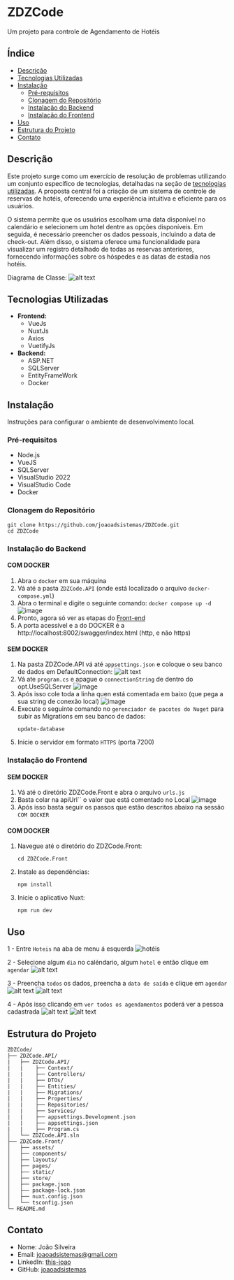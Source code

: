 # ZDZCode

Um projeto para controle de Agendamento de Hotéis

## Índice

- [Descrição](#descrição)
- [Tecnologias Utilizadas](#tecnologias-utilizadas)
- [Instalação](#instalação)
  - [Pré-requisitos](#pré-requisitos)
  - [Clonagem do Repositório](#clonagem-do-repositório)
  - [Instalação do Backend](#instalação-do-backend)
  - [Instalação do Frontend](#instalação-do-frontend)
- [Uso](#uso)
- [Estrutura do Projeto](#estrutura-do-projeto)
- [Contato](#contato)

## Descrição

Este projeto surge como um exercício de resolução de problemas utilizando um conjunto específico de tecnologias, detalhadas na seção de [tecnologias utilizadas](#tecnologias-utilizadas). A proposta central foi a criação de um sistema de controle de reservas de hotéis, oferecendo uma experiência intuitiva e eficiente para os usuários.

O sistema permite que os usuários escolham uma data disponível no calendário e selecionem um hotel dentre as opções disponíveis. Em seguida, é necessário preencher os dados pessoais, incluindo a data de check-out. Além disso, o sistema oferece uma funcionalidade para visualizar um registro detalhado de todas as reservas anteriores, fornecendo informações sobre os hóspedes e as datas de estadia nos hotéis.

Diagrama de Classe:
![alt text](class_diagram.png)

## Tecnologias Utilizadas

- **Frontend:**
  - VueJs
  - NuxtJs
  - Axios
  - VuetifyJs
- **Backend:**
  - ASP.NET
  - SQLServer
  - EntityFrameWork
  - Docker

## Instalação

Instruções para configurar o ambiente de desenvolvimento local.

### Pré-requisitos

- Node.js
- VueJS
- SQLServer
- VisualStudio 2022
- VisualStudio Code
- Docker

### Clonagem do Repositório

```
git clone https://github.com/joaoadsistemas/ZDZCode.git
cd ZDZCode
```

### Instalação do Backend

#### COM DOCKER

1. Abra o `docker` em sua máquina
2. Vá até a pasta `ZDZCode.API` (onde está localizado o arquivo `docker-compose.yml`)
3. Abra o terminal e digite o seguinte comando: `docker compose up -d`
![image](https://github.com/joaoadsistemas/ZDZCode/assets/121246045/c02203c6-fcb9-4e36-aeb0-568abfacec38)
4. Pronto, agora só ver as etapas do [Front-end](#instalação-do-frontend)
5. A porta acessível e a do DOCKER é a http://localhost:8002/swagger/index.html (http, e não https)

#### SEM DOCKER

1. Na pasta ZDZCode.API vá até `appsettings.json` e coloque o seu banco de dados em DefaultConnection:
   ![alt text](imgs-readme/image.png)
2. Vá ate `program.cs` e apague o `connectionString` de dentro do opt.UseSQLServer
![image](https://github.com/joaoadsistemas/ZDZCode/assets/121246045/9ff6df07-7e7d-42a9-97e4-3d91f457d1ed)
3. Após isso cole toda a linha quen está comentada em baixo (que pega a sua string de conexão local)
![image](https://github.com/joaoadsistemas/ZDZCode/assets/121246045/7c791b29-8aaa-49a9-9919-7a2ce8938a2b)
4. Execute o seguinte comando no `gerenciador de pacotes do Nuget` para subir as Migrations em seu banco de dados:
   ```
   update-database
   ```
5. Inicie o servidor em formato `HTTPS` (porta 7200)

### Instalação do Frontend

#### SEM DOCKER

1. Vá até o diretório ZDZCode.Front e abra o arquivo `urls.js`
2. Basta colar na apiUrl`` o valor que está comentado no Local
![image](https://github.com/joaoadsistemas/ZDZCode/assets/121246045/61386049-f575-4895-b58d-8646f64ea254)
3. Após isso basta seguir os passos que estão descritos abaixo na sessão `COM DOCKER`

#### COM DOCKER

1. Navegue até o diretório do ZDZCode.Front:
   ```
   cd ZDZCode.Front
   ```
2. Instale as dependências:
   ```
   npm install
   ```
3. Inicie o aplicativo Nuxt:
   ```
   npm run dev
   ```

## Uso

1 - Entre `Hoteis` na aba de menu á esquerda
![hotéis](imgs-readme/image-1.png)

2 - Selecione algum `dia` no caléndario, algum `hotel` e então clique em `agendar`
![alt text](imgs-readme/image-2.png)

3 - Preencha `todos` os dados, preencha a `data de saída` e clique em `agendar`
![alt text](imgs-readme/image-3.png)
![alt text](imgs-readme/image-4.png)

4 - Após isso clicando em `ver todos os agendamentos` poderá ver a pessoa cadastrada
![alt text](imgs-readme/image-5.png)
![alt text](imgs-readme/image-6.png)

## Estrutura do Projeto

```
ZDZCode/
├── ZDZCode.API/
|   ├── ZDZCode.API/
|   |    ├── Context/
|   |    ├── Controllers/
|   |    ├── DTOs/
|   |    ├── Entities/
|   |    ├── Migrations/
|   |    ├── Properties/
|   |    ├── Repositories/
|   |    ├── Services/
|   |    ├── appsettings.Development.json
|   |    ├── appsettings.json
|   |    ├── Program.cs
│   └── ZDZCode.API.sln
├── ZDZCode.Front/
│   ├── assets/
│   ├── components/
│   ├── layouts/
│   ├── pages/
│   ├── static/
│   ├── store/
│   ├── package.json
│   ├── package-lock.json
│   ├── nuxt.config.json
│   └── tsconfig.json
└─ README.md
```

## Contato

- Nome: João Silveira
- Email: joaoadsistemas@gmail.com
- LinkedIn: [this-joao](https://www.linkedin.com/in/this-joao/)
- GitHub: [joaoadsistemas](https://github.com/joaoadsistemas)
